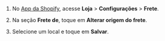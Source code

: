 1. No [App da Shopify](https://www.shopify.com/install/detect), acesse **Loja** > **Configurações** > **Frete**.

2. Na seção **Frete de**, toque em **Alterar origem do frete**.

3. Selecione um local e toque em **Salvar**.
